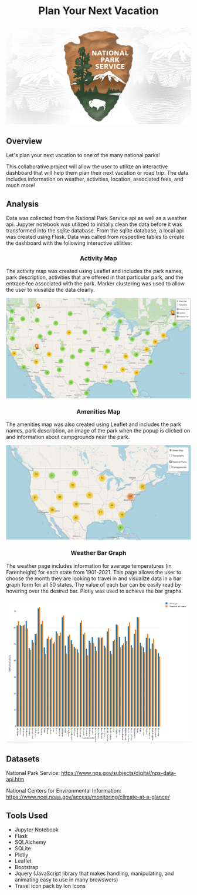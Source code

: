 # <p align = "center"> Plan Your Next Vacation </p>

![](./static/images/nps_logo.jpg)

## Overview

Let's plan your next vacation to one of the many national parks!

This collaborative project will allow the user to utilize an interactive dashboard that will help them plan their next vacation or road trip. The data includes information on weather, activities, location, associated fees, and much more!

## Analysis 

Data was collected from the National Park Service api as well as a weather api. Jupyter notebook was utilized to initially clean the data before it was transformed into the sqlite database. From the sqlite database, a local api was created using Flask. Data was called from respective tables to create the dashboard with the following interactive utilities:

<h3><p align = "center" <strong> Activity Map </strong>  </p></h3>

The activity map was created using Leaflet and includes the park names, park description, activities that are offered in that particular park, and the entrace fee associated with the park. Marker clustering was used to allow the user to viusalize the data clearly. 

![](./static/images/activity_map.png)

<h3><p align = "center" <strong> Amenities Map </strong>  </p></h3>

    
The amenities map was also created using Leaflet and includes the park names, park description, an image of the park when the popup is clicked on and information about campgrounds near the park.

![](./static/images/image%20(1).png)

 <h3><p align = "center" <strong> Weather Bar Graph </strong>  </p></h3>

The weather page includes information for average temperatures (in Farenheight) for each state from 1901-2021. This page allows the user to choose the month they are looking to travel in and visualize data in a bar graph form for all 50 states. The value of each bar can be easily read by hovering over the desired bar. Plotly was used to achieve the bar graphs.

![](./static/images/weather_img.png)

## Datasets

National Park Service: https://www.nps.gov/subjects/digital/nps-data-api.htm

National Centers for Environmental Information: https://www.ncei.noaa.gov/access/monitoring/climate-at-a-glance/


## Tools Used 

- Jupyter Notebook  
- Flask
- SQLAlchemy
- SQLite
- Plotly
- Leaflet 
- Bootstrap
- Jquery (JavaScript library that makes handling, manipulating, and animating easy to use in many browswers)
- Travel icon pack by Ion Icons

